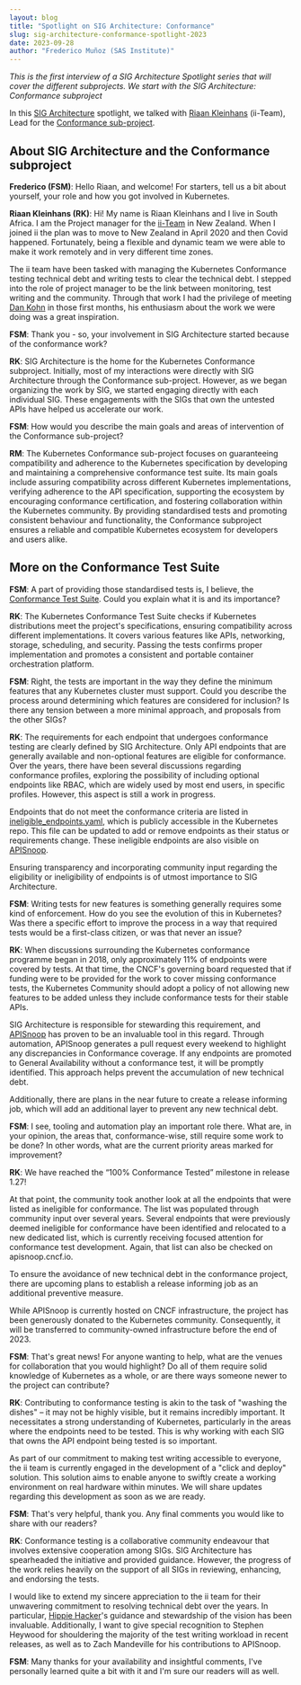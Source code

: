 ```yaml
---
layout: blog
title: "Spotlight on SIG Architecture: Conformance"
slug: sig-architecture-conformance-spotlight-2023
date: 2023-09-28
author: "Frederico Muñoz (SAS Institute)"
---
```


_This is the first interview of a SIG Architecture Spotlight series
that will cover the different subprojects. We start with the SIG
Architecture: Conformance subproject_

In this [SIG
Architecture](https://github.com/kubernetes/community/blob/master/sig-architecture/README.md)
spotlight, we talked with [Riaan
Kleinhans](https://github.com/Riaankl) (ii-Team), Lead for the
[Conformance
sub-project](https://github.com/kubernetes/community/blob/master/sig-architecture/README.md#conformance-definition-1).

## About SIG Architecture and the Conformance subproject

**Frederico (FSM)**: Hello Riaan, and welcome! For starters, tell us a
bit about yourself, your role and how you got involved in Kubernetes.

**Riaan Kleinhans (RK)**: Hi! My name is Riaan Kleinhans and I live in
South Africa. I am the Project manager for the [ii-Team](ii.nz) in New
Zealand. When I joined ii the plan was to move to New Zealand in April
2020 and then Covid happened. Fortunately, being a flexible and
dynamic team we were able to make it work remotely and in very
different time zones.

The ii team have been tasked with managing the Kubernetes Conformance
testing technical debt and writing tests to clear the technical
debt. I stepped into the role of project manager to be the link
between monitoring, test writing and the community. Through that work
I had the privilege of meeting [Dan Kohn](https://github.com/dankohn)
in those first months, his enthusiasm about the work we were doing was
a great inspiration.

**FSM**: Thank you - so, your involvement in SIG Architecture started
because of the conformance work?

**RK**: SIG Architecture is the home for the Kubernetes Conformance
subproject. Initially, most of my interactions were directly with SIG
Architecture through the Conformance sub-project. However, as we
began organizing the work by SIG, we started engaging directly with
each individual SIG. These engagements with the SIGs that own the
untested APIs have helped us accelerate our work.

**FSM**: How would you describe the main goals and
areas of intervention of the Conformance sub-project?

**RM**: The Kubernetes Conformance sub-project focuses on guaranteeing
compatibility and adherence to the Kubernetes specification by
developing and maintaining a comprehensive conformance test suite. Its
main goals include assuring compatibility across different Kubernetes
implementations, verifying adherence to the API specification,
supporting the ecosystem by encouraging conformance certification, and
fostering collaboration within the Kubernetes community. By providing
standardised tests and promoting consistent behaviour and
functionality, the Conformance subproject ensures a reliable and
compatible Kubernetes ecosystem for developers and users alike.

## More on the Conformance Test Suite

**FSM**: A part of providing those standardised tests is, I believe,
the [Conformance Test
Suite](https://github.com/kubernetes/community/blob/master/contributors/devel/sig-architecture/conformance-tests.md). Could
you explain what it is and its importance?

**RK**: The Kubernetes Conformance Test Suite checks if Kubernetes
distributions meet the project's specifications, ensuring
compatibility across different implementations. It covers various
features like APIs, networking, storage, scheduling, and
security. Passing the tests confirms proper implementation and
promotes a consistent and portable container orchestration platform.

**FSM**: Right, the tests are important in the way they define the
minimum features that any Kubernetes cluster must support. Could you
describe the process around determining which features are considered
for inclusion? Is there any tension between a more minimal approach,
and proposals from the other SIGs?

**RK**: The requirements for each endpoint that undergoes conformance
testing are clearly defined by SIG Architecture. Only API endpoints
that are generally available and non-optional features are eligible
for conformance. Over the years, there have been several discussions
regarding conformance profiles, exploring the possibility of including
optional endpoints like RBAC, which are widely used by most end users,
in specific profiles. However, this aspect is still a work in
progress.

Endpoints that do not meet the conformance criteria are listed in
[ineligible_endpoints.yaml](https://github.com/kubernetes/kubernetes/blob/master/test/conformance/testdata/ineligible_endpoints.yaml),
which is publicly accessible in the Kubernetes repo. This file can be
updated to add or remove endpoints as their status or requirements
change. These ineligible endpoints are also visible on
[APISnoop](https://apisnoop.cncf.io/).

Ensuring transparency and incorporating community input regarding the
eligibility or ineligibility of endpoints is of utmost importance to
SIG Architecture.

**FSM**: Writing tests for new features is something generally
requires some kind of enforcement. How do you see the evolution of
this in Kubernetes? Was there a specific effort to improve the process
in a way that required tests would be a first-class citizen, or was
that never an issue?

**RK**: When discussions surrounding the Kubernetes conformance
programme began in 2018, only approximately 11% of endpoints were
covered by tests. At that time, the CNCF's governing board requested
that if funding were to be provided for the work to cover missing
conformance tests, the Kubernetes Community should adopt a policy of
not allowing new features to be added unless they include conformance
tests for their stable APIs.

SIG Architecture is responsible for stewarding this requirement, and
[APISnoop](https://apisnoop.cncf.io/) has proven to be an invaluable
tool in this regard. Through automation, APISnoop generates a pull
request every weekend to highlight any discrepancies in Conformance
coverage. If any endpoints are promoted to General Availability
without a conformance test, it will be promptly identified. This
approach helps prevent the accumulation of new technical debt.

Additionally, there are plans in the near future to create a release
informing job, which will add an additional layer to prevent any new
technical debt.

**FSM**: I see, tooling and automation play an important role
there. What are, in your opinion, the areas that, conformance-wise,
still require some work to be done? In other words, what are the
current priority areas marked for improvement?

**RK**: We have reached the “100% Conformance Tested” milestone in
release 1.27!

At that point, the community took another look at all the endpoints
that were listed as ineligible for conformance. The list was populated
through community input over several years.  Several endpoints
that were previously deemed ineligible for conformance have been
identified and relocated to a new dedicated list, which is currently
receiving focused attention for conformance test development. Again,
that list can also be checked on apisnoop.cncf.io.

To ensure the avoidance of new technical debt in the conformance
project, there are upcoming plans to establish a release informing job
as an additional preventive measure.

While APISnoop is currently hosted on CNCF infrastructure, the project
has been generously donated to the Kubernetes community. Consequently,
it will be transferred to community-owned infrastructure before the
end of 2023.

**FSM**: That's great news! For anyone wanting to help, what are the
venues for collaboration that you would highlight? Do all of them
require solid knowledge of Kubernetes as a whole, or are there ways
someone newer to the project can contribute?

**RK**: Contributing to conformance testing is akin to the task of
"washing the dishes" – it may not be highly visible, but it remains
incredibly important. It necessitates a strong understanding of
Kubernetes, particularly in the areas where the endpoints need to be
tested. This is why working with each SIG that owns the API endpoint
being tested is so important.

As part of our commitment to making test writing accessible to
everyone, the ii team is currently engaged in the development of a
"click and deploy" solution. This solution aims to enable anyone to
swiftly create a working environment on real hardware within
minutes. We will share updates regarding this development as soon as
we are ready.

**FSM**: That's very helpful, thank you. Any final comments you would
like to share with our readers?

**RK**: Conformance testing is a collaborative community endeavour that
involves extensive cooperation among SIGs. SIG Architecture has
spearheaded the initiative and provided guidance. However, the
progress of the work relies heavily on the support of all SIGs in
reviewing, enhancing, and endorsing the tests.

I would like to extend my sincere appreciation to the ii team for
their unwavering commitment to resolving technical debt over the
years. In particular, [Hippie Hacker](https://github.com/hh)'s
guidance and stewardship of the vision has been
invaluable. Additionally, I want to give special recognition to
Stephen Heywood for shouldering the majority of the test writing
workload in recent releases, as well as to Zach Mandeville for his
contributions to APISnoop.

**FSM**: Many thanks for your availability and insightful comments,
I've personally learned quite a bit with it and I'm sure our readers
will as well.
